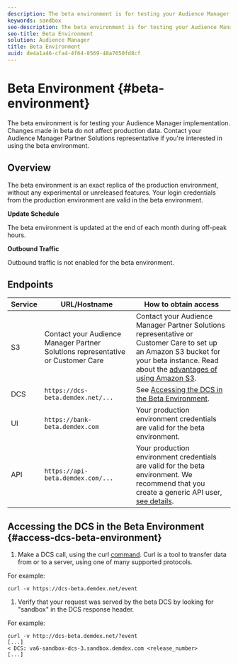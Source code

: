 ```yaml
---
description: The beta environment is for testing your Audience Manager implementation. Changes made in beta do not affect production data. Contact your Audience Manager Partner Solutions representative if you're interested in using the beta environment.
keywords: sandbox
seo-description: The beta environment is for testing your Audience Manager implementation. Changes made in beta do not affect production data. Contact your Audience Manager Partner Solutions representative if you're interested in using the beta environment.
seo-title: Beta Environment
solution: Audience Manager
title: Beta Environment
uuid: de4a1a46-cfa4-4f64-8569-48a7650fd8cf
---
```


# Beta Environment {#beta-environment}

The beta environment is for testing your Audience Manager implementation. Changes made in beta do not affect production data. Contact your Audience Manager Partner Solutions representative if you're interested in using the beta environment.

## Overview

The beta environment is an exact replica of the production environment, without any experimental or unreleased features. Your login credentials from the production environment are valid in the beta environment.

**Update Schedule**

The beta environment is updated at the end of each month during off-peak hours.

**Outbound Traffic**

Outbound traffic is not enabled for the beta environment.

<!-- 

Added re: AAM-30826.

 -->

## Endpoints



| Service | URL/Hostname | How to obtain access |
|--- |--- | --- |
|S3|Contact your Audience Manager Partner Solutions representative or Customer Care| Contact your Audience Manager Partner Solutions representative or Customer Care to set up an Amazon S3 bucket for your beta instance. Read about the [advantages of using Amazon S3](../reference/amazon-s3.md). |
|DCS|`https://dcs-beta.demdex.net/...`| See [Accessing the DCS in the Beta Environment](../reference/beta-environment.md#access-dcs-beta-environment). |
|UI|`https://bank-beta.demdex.com`| Your production environment credentials are valid for the beta environment. |
|API|`https://api-beta.demdex.com/...`| Your production environment credentials are valid for the beta environment. We recommend that you create a generic API user, [see details](../api/rest-api-main/aam-api-getting-started.md#section_F520E4C007904BB78EC694E5A9A46E0A). |

## Accessing the DCS in the Beta Environment {#access-dcs-beta-environment}

1. Make a DCS call, using the curl [command](https://curl.haxx.se/docs/manpage.html). Curl is a tool to transfer data from or to a server, using one of many supported protocols.

For example:

`curl -v https://dcs-beta.demdex.net/event`

1. Verify that your request was served by the beta DCS by looking for "sandbox" in the DCS response header.

For example:

```
curl -v http://dcs-beta.demdex.net/?event
[...]
< DCS: va6-sandbox-dcs-3.sandbox.demdex.com <release_number>
[...]
```

<!--

1. Determine the load balancer's endpoint IP addresses.

   Run the `dig`  [command](https://en.wikipedia.org/wiki/Dig_(command)) to determine the IP address of the nearest load balancer. The `dig` command queries the Domain Name System and returns the name and IP addresses of the [!DNL Audience Manager] [!UICONTROL Data Collection Servers (DCS)].

   ```
   dig dcs-beta.demdex.net
   ...
   dcs-sandbox-1754093861.us-east-1.elb.amazonaws.com. 60 IN A 52.87.15.51
   dcs-sandbox-1754093861.us-east-1.elb.amazonaws.com. 60 IN A 50.16.150.8
   dcs-sandbox-1754093861.us-east-1.elb.amazonaws.com. 60 IN A 52.2.228.100
   ```

2. Using one of the addresses in the above table, add a static DNS entry in the [!DNL /etc/hosts] file.

   On Windows, modify [!DNL c:\WINDOWS\system32\drivers\etc\hosts].

   For example:

   [!DNL 52.87.15.51 *`samplepartner`*.demdex.net]

   >[!NOTE]
   >
   >The addresses change occasionally, so you must keep your [!DNL /etc/hosts] file up to date.

   Additionally, if you need to set up ID synchronization, you must add a similar entry for [!DNL dpm.demdex.net.]

   [!DNL 52.87.15.51 dpm.demdex.net]. 

3. Make a DCS call, using the `curl` [command](https://curl.haxx.se/docs/manpage.html). Curl is a tool to transfer data from or to a server, using one of many supported protocols.

   For example:

   [!DNL https://<domain>/event?product=camera] 

4. Verify that your request was served by the beta DCS by looking for "sandbox" in the DCS response header.

   For example:

   ```
   curl -v https://dcs-beta.demdex.net/?event
   [...]
   < DCS: va6-sandbox-dcs-3.sandbox.demdex.com <release_number>
   [...]
   ```

   -->